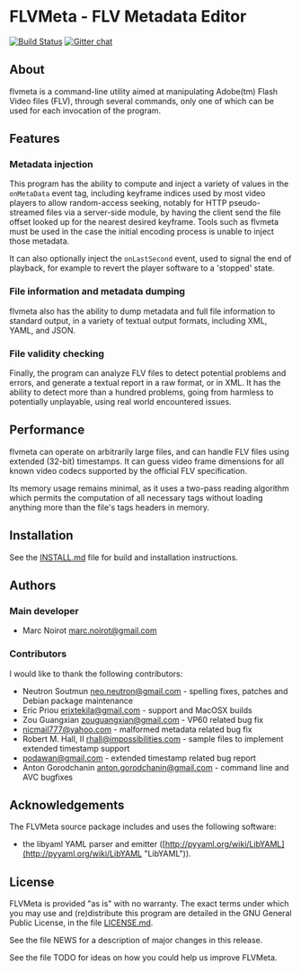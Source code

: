 # FLVMeta - FLV Metadata Editor

[![Build Status](https://api.travis-ci.org/noirotm/flvmeta.svg?branch=master)](https://travis-ci.org/noirotm/flvmeta)
[![Gitter chat](https://badges.gitter.im/noirotm/flvmeta.svg)](https://gitter.im/noirotm/flvmeta)

## About

flvmeta is a command-line utility aimed at manipulating Adobe(tm) Flash
Video files (FLV), through several commands, only one of which can be used for
each invocation of the program.

## Features

### Metadata injection

This program has the ability to compute and inject a variety of values in the `onMetaData` event tag, including keyframe indices used by most video players to allow random-access seeking, notably for HTTP pseudo-streamed files via a server-side module, by having the client send the file offset looked up for the nearest desired keyframe.
Tools such as flvmeta must be used in the case the initial encoding process is unable to inject those metadata.

It can also optionally inject the `onLastSecond` event, used to signal the end of playback, for example to revert the player software to a 'stopped' state.

### File information and metadata dumping

flvmeta also has the ability to dump metadata and full file information to standard output, in a variety of textual output formats, including XML, YAML, and JSON.

### File validity checking

Finally, the program can analyze FLV files to detect potential problems and errors, and generate a textual report in a raw format, or in XML. It has the ability to detect more than a hundred problems, going from harmless to potentially unplayable, using real world encountered issues.

## Performance

flvmeta can operate on arbitrarily large files, and can handle FLV files using extended (32-bit) timestamps. It can guess video frame dimensions for all known video codecs supported by the official FLV specification.

Its memory usage remains minimal, as it uses a two-pass reading algorithm which permits the computation of all necessary tags without loading anything more than the file's tags headers in memory.

## Installation

See the [INSTALL.md](INSTALL.md) file for build and installation instructions.

## Authors

### Main developer

- Marc Noirot <marc.noirot@gmail.com>

### Contributors

I would like to thank the following contributors:

- Neutron Soutmun <neo.neutron@gmail.com> - spelling fixes, patches and Debian package maintenance
- Eric Priou <erixtekila@gmail.com> - support and MacOSX builds
- Zou Guangxian <zouguangxian@gmail.com> - VP60 related bug fix
- nicmail777@yahoo.com - malformed metadata related bug fix
- Robert M. Hall, II <rhall@impossibilities.com> - sample files to implement extended timestamp support
- podawan@gmail.com - extended timestamp related bug report
- Anton Gorodchanin <anton.gorodchanin@gmail.com> - command line and AVC bugfixes

## Acknowledgements

The FLVMeta source package includes and uses the following software:

* the libyaml YAML parser and emitter ([http://pyyaml.org/wiki/LibYAML](http://pyyaml.org/wiki/LibYAML "LibYAML")).


## License

FLVMeta is provided "as is" with no warranty.  The exact terms
under which you may use and (re)distribute this program are detailed
in the GNU General Public License, in the file [LICENSE.md](LICENSE.md).

See the file NEWS for a description of major changes in this release.

See the file TODO for ideas on how you could help us improve FLVMeta.
